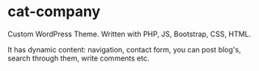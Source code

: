 # cat-company

Custom WordPress Theme. Written with PHP, JS, Bootstrap, CSS, HTML.

It has dynamic content: navigation, contact form, you can post blog's, search through them, write comments etc. 
